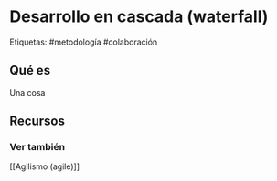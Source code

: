 # Desarrollo en cascada (waterfall)
Etiquetas: #metodología #colaboración 

## Qué es
Una cosa

## Recursos
### Ver también
[[Agilismo (agile)]]